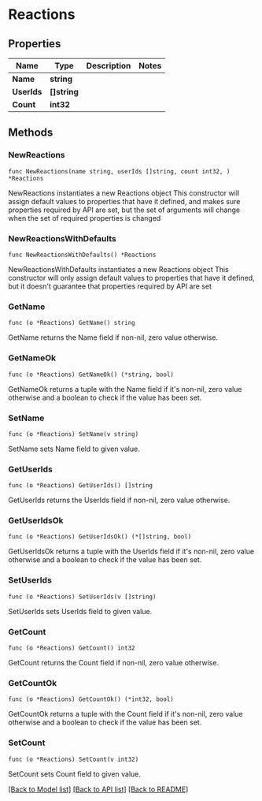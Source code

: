 # Reactions

## Properties

Name | Type | Description | Notes
------------ | ------------- | ------------- | -------------
**Name** | **string** |  | 
**UserIds** | **[]string** |  | 
**Count** | **int32** |  | 

## Methods

### NewReactions

`func NewReactions(name string, userIds []string, count int32, ) *Reactions`

NewReactions instantiates a new Reactions object
This constructor will assign default values to properties that have it defined,
and makes sure properties required by API are set, but the set of arguments
will change when the set of required properties is changed

### NewReactionsWithDefaults

`func NewReactionsWithDefaults() *Reactions`

NewReactionsWithDefaults instantiates a new Reactions object
This constructor will only assign default values to properties that have it defined,
but it doesn't guarantee that properties required by API are set

### GetName

`func (o *Reactions) GetName() string`

GetName returns the Name field if non-nil, zero value otherwise.

### GetNameOk

`func (o *Reactions) GetNameOk() (*string, bool)`

GetNameOk returns a tuple with the Name field if it's non-nil, zero value otherwise
and a boolean to check if the value has been set.

### SetName

`func (o *Reactions) SetName(v string)`

SetName sets Name field to given value.


### GetUserIds

`func (o *Reactions) GetUserIds() []string`

GetUserIds returns the UserIds field if non-nil, zero value otherwise.

### GetUserIdsOk

`func (o *Reactions) GetUserIdsOk() (*[]string, bool)`

GetUserIdsOk returns a tuple with the UserIds field if it's non-nil, zero value otherwise
and a boolean to check if the value has been set.

### SetUserIds

`func (o *Reactions) SetUserIds(v []string)`

SetUserIds sets UserIds field to given value.


### GetCount

`func (o *Reactions) GetCount() int32`

GetCount returns the Count field if non-nil, zero value otherwise.

### GetCountOk

`func (o *Reactions) GetCountOk() (*int32, bool)`

GetCountOk returns a tuple with the Count field if it's non-nil, zero value otherwise
and a boolean to check if the value has been set.

### SetCount

`func (o *Reactions) SetCount(v int32)`

SetCount sets Count field to given value.



[[Back to Model list]](../README.md#documentation-for-models) [[Back to API list]](../README.md#documentation-for-api-endpoints) [[Back to README]](../README.md)


